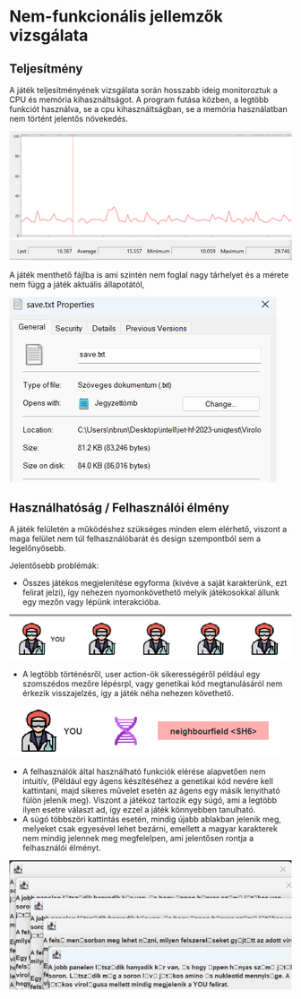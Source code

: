# Nem-funkcionális jellemzők vizsgálata

## Teljesítmény

A játék teljesítményének vizsgálata során hosszabb ideig monitoroztuk a CPU és memória kihasználtságot. A program futása közben, a legtöbb funkciót használva, se a cpu kihasználtságban, se a memória használatban nem történt jelentős növekedés.

![](../doc/img/non-functional/cpu-graphicon.png)
![](../doc/img/non-functional/cpu-data.png)

A játék menthető fájlba is ami szintén nem foglal nagy tárhelyet és a mérete nem függ a játék aktuális állapotától,

![](../doc/img/non-functional/saved.png)

## Használhatóság / Felhasználói élmény

A játék felületén a működéshez szükséges minden elem elérhető, viszont a maga felület nem túl felhasználóbarát és design szempontból sem a legelőnyösebb.

Jelentősebb problémák:

- Összes játékos megjelenítése egyforma (kivéve a saját karakterünk, ezt felirat jelzi), így nehezen nyomonkövethető melyik játékosokkal állunk egy mezőn vagy lépünk interakcióba.

![](../doc/img/non-functional/ui_players.png)

- A legtöbb történésről, user action-ök sikerességéről például egy szomszédos mezőre lépésrpl, vagy genetikai kód megtanulásáról nem érkezik visszajelzés, így a játék néha nehezen követhető.

![](../doc/img/non-functional/ui_gencode.png)

- A felhasználók által használható funkciók elérése alapvetően nem intuitív, (Például egy ágens készítéséhez a genetikai kód nevére kell kattintani, majd sikeres művelet esetén az ágens egy másik lenyitható fülön jelenik meg). Viszont a játékoz tartozik egy súgó, ami a legtöbb ilyen esetre választ ad, így ezzel a játék könnyebben tanulható.
- A súgó többszöri kattintás esetén, mindig újabb ablakban jelenik meg, melyeket csak egyesével lehet bezárni, emellett a magyar karakterek nem mindig jelennek meg megfelelpen, ami jelentősen rontja a felhasználói élményt.

![](../doc/img/non-functional/ui_sugo.png)
